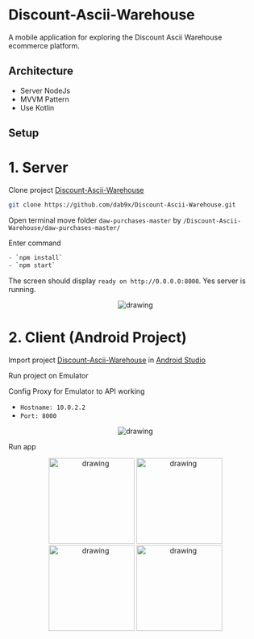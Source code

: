 # Discount-Ascii-Warehouse

A mobile application for exploring the Discount Ascii Warehouse ecommerce platform.

## Architecture

- Server NodeJs
- MVVM Pattern
- Use Kotlin 

## Setup

# 1. Server

Clone project [Discount-Ascii-Warehouse](https://github.com/dab9x/Discount-Ascii-Warehouse.git)

```bash
git clone https://github.com/dab9x/Discount-Ascii-Warehouse.git
```

Open terminal move folder `daw-purchases-master` by `/Discount-Ascii-Warehouse/daw-purchases-master/` 

Enter command 

```bash
- `npm install`
- `npm start`
```

The screen should display `ready on http://0.0.0.0:8000`. Yes server is running.

<p align="center">
    <img src="https://imgur.com/undefined" alt="drawing" />
</p>


# 2. Client (Android Project)

Import project [Discount-Ascii-Warehouse](https://github.com/dab9x/Discount-Ascii-Warehouse.git) in [Android Studio](https://developer.android.com/)

Run project on Emulator 

Config Proxy for Emulator to API working

- `Hostname: 10.0.2.2`
- `Port: 8000`

<p align="center">
    <img src="https://imgur.com/TsWdWBp" alt="drawing" />
</p>

Run app 

<p align="center">
    <img src="https://imgur.com/pL2qC88" alt="drawing"   width="170"/>
    <img src="https://imgur.com/rx8g0vr" alt="drawing"   width="170"/>
    <img src="https://imgur.com/aNc39Pd" alt="drawing"   width="170"/>
    <img src="https://imgur.com/fRWQFD3" alt="drawing"   width="170"/>
</p>